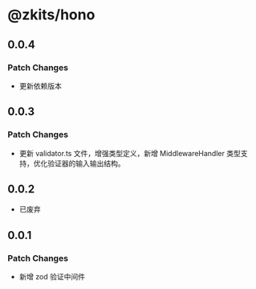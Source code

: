 # @zkits/hono

## 0.0.4

### Patch Changes

- 更新依赖版本

## 0.0.3

### Patch Changes

- 更新 validator.ts 文件，增强类型定义，新增 MiddlewareHandler 类型支持，优化验证器的输入输出结构。

## 0.0.2

- 已废弃

## 0.0.1

### Patch Changes

- 新增 zod 验证中间件
